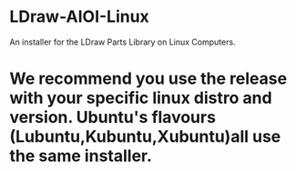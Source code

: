 # LDraw-AIOI-Linux
An installer for the LDraw Parts Library on Linux Computers.

# We recommend you use the release with your specific linux distro and version. Ubuntu's flavours (Lubuntu,Kubuntu,Xubuntu)all use the same installer.
